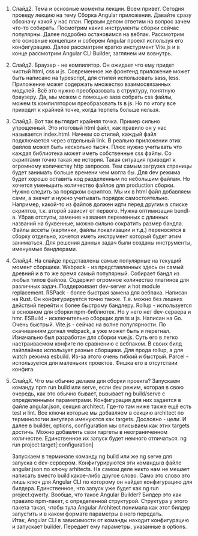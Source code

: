 1. Слайд2. Тема и основные моменты лекции.
   Всем привет. Сегодня проведу лекцию на тему Сборка Angular приложения.
   Давайте сразу обозначу какой у нас план. Первым делом ответим на вопрос зачем что-то собирать. Посмотрим какие инструменты сборки сейчас популярны. Далее подробно остановимся на вебпак. Рассмотрим его основные концепции и соберем Angular проект используя его конфигурацию. Далее рассматрим кратко инстурмент Vite.js и в конце рассмотрим Angular CLI Builder, заглянем им вовнутрь.
2. Слайд2.
   Браузер - не компилятор. Он ожидает что ему придет чистый html, css и js. Современное же фронтенд приложение может быть написано на typescript, для стилей использовать sass, less. Приложение может содержать множество взаимосвязанных модулей. Всё это нужно преобразовать в структуру, понятную браузеру.
   Да, мы можем с помощью sass собрать css файлы, можем ts компилятором преобразовать ts в js. Но по итогу все приходит к крайней точке, когда терпеть больше нельзя.
3. Слайд3. 
   Вот так выглядит крайняя точка. Пример сильно упрощенный. Это итоговый html файл, как правило он у нас называется index.html. Начнем со стилей, каждый файл подключается через отдельный link. В реально приложении этих файлов может быть несколько тысяч. Плюс нужно учитывать что каждая библиотека может иметь собственные css файлы. Со скриптами точно такая же история. Такая ситуация приводит к огромному количеству http запросов. Тем самым загрузка страницы будет занимать больше времени чем могла бы. Для dev режима будет хорошо оставить код разделенным по небольшим файлам. Но хочется уменьшить количество файлов для production сборки.
   Нужно следить за порядком скриптов. Мы их в html файл добавляем сами, а значит и нужно учитывать порядок самостоятельно. Например, какой-то из файлов должен идти перед другим в списке скриптов, т.к. второй зависит от первого.
   Нужна оптимизация bundl-a. Убрав отступы, заменив названия переменных с длинных названий на буквенные, можно сильно сократить размер бандла.
   Файлы ассеты (картинки, файлы локализации и т.д.) переносятся в сборку отдельно, хочется иметь инструмент который будет этим заниматься.
   Для решения данных задач были созданы инструменты, именуемые бандлерами.
4. Слайд4.
   На слайде представлены самые популярные на текущий момент сборщики.
   Webpack - из представленных здесь он самый древний и в то же время самый популярный. Собирает бандл из любых типов файлов. Содержит огромное количество плагинов для различных задач. Поддерживает dev-server и hot module replacement.
   RSPack - более быстрая замена для вебпака. Написан на Rust. Он конфигурируется точно также. Т.е. можно без лишних действий перейти к более быстрому бандлеру.
   Rollup - используется в основном для сборки npm-библиотек. Но у него нет dev-сервера и hmr.
   ESBuild - исключительно сборщик для ts и js. Написан на Go. Очень быстрый.
   Vite.js - сейчас на волне популярности. По скачиваниям догнал webpack, а уже может быть и перегнал. Изначально был разработан для сборки vue.js. Суть его в легко настраиваемом конфиге по сравнению с вебпаком. В своих билд пайплайнах использует разные сборщики. Для прода rollup, а для watch режима esbuild. Из-за этого очень гибкий и быстрый.
   Parcel - используется для маленьких проектов. Фишка его в отсутствии конфига.
5. СлайдX. Что мы обычно делаем для сборки проекта? 
   Запускаем команду npm run build или serve, если dev режим, которая в свою очередь, как это обычно бывает, вызывает ng build/serve с определенными параметрами.
   Конфигурация для них задается в файле angular.json, секция architect. Где-то там ниже также ещё есть test и lint. Все ключи которые мы добавляем в секцию architect по терминологии ангуляра именуются как targets. Дословно - цели. И далее в builder, options, configuration мы описываем как этих targets достичь. Можно добавлять свои таргеты в неограниченном количестве. Единственное их запуск будет немного отличаться.
   ng run project:target[:configuration]
   
   
   Запускаем в терминале команду ng build или же ng serve для запуска с dev-сервером. Конфигурируются эти команды в файле angular.json по ключу arhitects. На самом деле никто нам не мешает написать вместо build какое-либо другое слово. Само это слово это лишь ключ для Angular CLI по которому он найдет конфигурацию для билдера. Единственное, что запуск уже будет как ng run project:qwerty.
   Вообще, что такое Angular Builder? Билдер это как правило npm-пакет, с определенной структурой. Структура у этого пакета такая, чтобы тула Angular Architect понимала как этот билдер запустить и в каком формате параметры в него передать.  
   Итак, Angular CLI в зависимости от команды находит конфигурацию и запускает builder. Передает ему параметры, указанные в options.
   
   
   

   